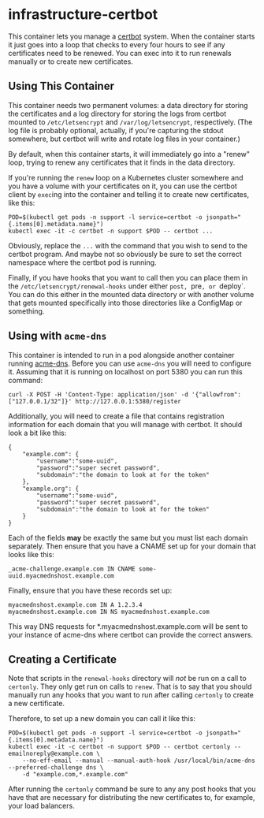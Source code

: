 # infrastructure-certbot
This container lets you manage a [certbot](https://pypi.org/project/certbot/)
system. When the container starts it just goes into a loop that checks to every
four hours to see if any certificates need to be renewed. You can exec into it
to run renewals manually or to create new certificates.

## Using This Container

This container needs two permanent volumes: a data directory for storing the
certificates and a log directory for storing the logs from certbot mounted to
`/etc/letsencrypt` and `/var/log/letsencrypt`, respectively. (The log file is
probably optional, actually, if you're capturing the stdout somewhere, but
certbot will write and rotate log files in your container.)

By default, when this container starts, it will immediately go into a "renew"
loop, trying to renew any certificates that it finds in the data directory.

If you're running the `renew` loop on a Kubernetes cluster somewhere and you
have a volume with your certificates on it, you can use the certbot client by
`exec`ing into the container and telling it to create new certificates, like
this:

    POD=$(kubectl get pods -n support -l service=certbot -o jsonpath="{.items[0].metadata.name}")
    kubectl exec -it -c certbot -n support $POD -- certbot ...

Obviously, replace the `...` with the command that you wish to send to the
certbot program. And maybe not so obviously be sure to set the correct
namespace where the certbot pod is running.

Finally, if you have hooks that you want to call then you can place them in the
`/etc/letsencrypt/renewal-hooks` under either `post, `pre`, or `deploy`. You
can do this either in the mounted data directory or with another volume that
gets mounted specifically into those directories like a ConfigMap or something.

## Using with `acme-dns`

This container is intended to run in a pod alongside another container running
[acme-dns](https://github.com/joohoi/acme-dns). Before you can use `acme-dns`
you will need to configure it. Assuming that it is running on localhost on port
5380 you can run this command:

    curl -X POST -H 'Content-Type: application/json' -d '{"allowfrom": ["127.0.0.1/32"]}' http://127.0.0.1:5380/register

Additionally, you will need to create a file that contains registration
information for each domain that you will manage with certbot. It should look
a bit like this:

    {
        "example.com": {
            "username":"some-uuid",
            "password":"super secret password",
            "subdomain":"the domain to look at for the token"
        },
        "example.org": {
            "username":"some-uuid",
            "password":"super secret password",
            "subdomain":"the domain to look at for the token"
        }
    }

Each of the fields **may** be exactly the same but you must list each domain
separately. Then ensure that you have a CNAME set up for your domain that looks
like this:

    _acme-challenge.example.com IN CNAME some-uuid.myacmednshost.example.com

Finally, ensure that you have these records set up:

    myacmednshost.example.com IN A 1.2.3.4
    myacmednshost.example.com IN NS myacmednshost.example.com

This way DNS requests for *.myacmednshost.example.com will be sent to your
instance of acme-dns where certbot can provide the correct answers.

## Creating a Certificate

Note that scripts in the `renewal-hooks` directory will _not_ be run on a call
to `certonly`. They only get run on calls to `renew`. That is to say that you
should manually run any hooks that you want to run after calling `certonly` to
create a new certificate.

Therefore, to set up a new domain you can call it like this:

    POD=$(kubectl get pods -n support -l service=certbot -o jsonpath="{.items[0].metadata.name}")
    kubectl exec -it -c certbot -n support $POD -- certbot certonly --emailnoreply@example.com \
        --no-eff-email --manual --manual-auth-hook /usr/local/bin/acme-dns --preferred-challenge dns \
        -d "example.com,*.example.com"

After running the `certonly` command be sure to any any post hooks that you
have that are necessary for distributing the new certificates to, for example,
your load balancers.

